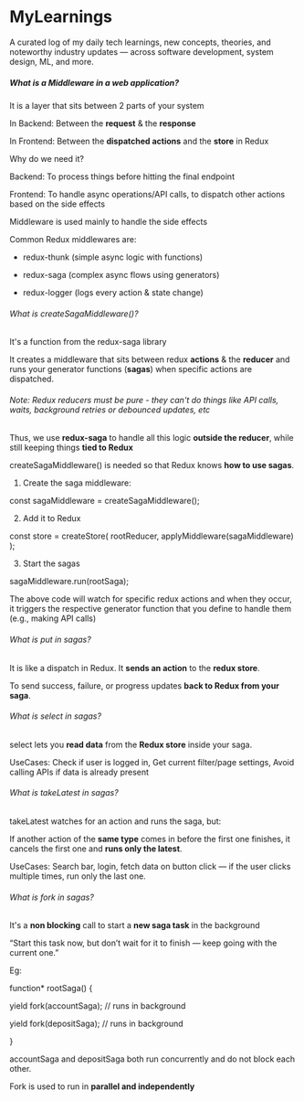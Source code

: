 # MyLearnings
A curated log of my daily tech learnings, new concepts, theories, and noteworthy industry updates — across software development, system design, ML, and more.

##### What is a Middleware in a web application?
It is a layer that sits between 2 parts of your system

In Backend: Between the **request** & the **response**

In Frontend: Between the **dispatched actions** and the **store** in Redux

Why do we need it?

Backend: To process things before hitting the final endpoint

Frontend: To handle async operations/API calls, to dispatch other actions based on the side effects

Middleware is used mainly to handle the side effects

Common Redux middlewares are:

- redux-thunk (simple async logic with functions)
  
- redux-saga (complex async flows using generators)

- redux-logger (logs every action & state change)

###### What is createSagaMiddleware()?

It's a function from the redux-saga library

It creates a middleware that sits between redux **actions** & the **reducer** and runs your generator functions (**sagas**) when specific actions are dispatched.

###### Note: Redux reducers must be pure - they can't do things like API calls, waits, background retries or debounced updates, etc

Thus, we use **redux-saga** to handle all this logic **outside the reducer**, while still keeping things **tied to Redux**

createSagaMiddleware() is needed so that Redux knows **how to use sagas**.

1) Create the saga middleware:

const sagaMiddleware = createSagaMiddleware();

2) Add it to Redux

const store = createStore(
  rootReducer,
  applyMiddleware(sagaMiddleware)
);

3) Start the sagas

sagaMiddleware.run(rootSaga);

The above code will watch for specific redux actions and when they occur, it triggers the respective generator function that you define to handle them (e.g., making API calls)

###### What is put in sagas?

It is like a dispatch in Redux. It **sends an action** to the **redux store**.

To send success, failure, or progress updates **back to Redux from your saga**.

###### What is select in sagas?

select lets you **read data** from the **Redux store** inside your saga.

UseCases: Check if user is logged in, Get current filter/page settings, Avoid calling APIs if data is already present

###### What is takeLatest in sagas?

takeLatest watches for an action and runs the saga, but:

If another action of the **same type** comes in before the first one finishes, it cancels the first one and **runs only the latest**.

UseCases: Search bar, login, fetch data on button click — if the user clicks multiple times, run only the last one.

###### What is fork in sagas?

It's a **non blocking** call to start a **new saga task** in the background

“Start this task now, but don’t wait for it to finish — keep going with the current one.”

Eg:

function* rootSaga() {

  yield fork(accountSaga);   // runs in background
  
  yield fork(depositSaga);  // runs in background
  
}

accountSaga and depositSaga both run concurrently and do not block each other.

Fork is used to run in **parallel and independently**

